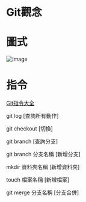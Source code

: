 <h1>Git觀念</h1>
<h1>圖式</h1>

![image](https://backlog.com/git-tutorial/tw/img/post/stepup/capture_stepup1_5_6.png)

<h1>指令</h1>

[Git指令大全](https://hellojs-tw.github.io/git-101/cheat-sheet.html)

git log [查詢所有動作]

git checkout [切換]

git branch [查詢分支]

git branch 分支名稱 [新增分支]

mkdir 資料夾名稱 [新增資料夾]

touch 檔案名稱 [新增檔案]

git merge 分支名稱 [分支合併]

